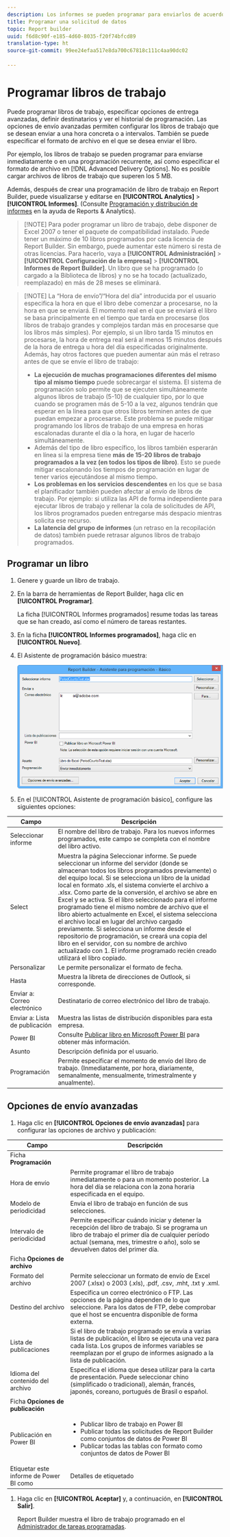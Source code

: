 ```yaml
---
description: Los informes se pueden programar para enviarlos de acuerdo al formato de archivo y la hora que se definan.
title: Programar una solicitud de datos
topic: Report builder
uuid: f6d8c90f-e185-4d60-8035-f20f74bfcd89
translation-type: ht
source-git-commit: 99ee24efaa517e8da700c67818c111c4aa90dc02

---
```



# Programar libros de trabajo

Puede programar libros de trabajo, especificar opciones de entrega avanzadas, definir destinatarios y ver el historial de programación. Las opciones de envío avanzadas permiten configurar los libros de trabajo que se desean enviar a una hora concreta o a intervalos. También se puede especificar el formato de archivo en el que se desea enviar el libro.

Por ejemplo, los libros de trabajo se pueden programar para enviarse inmediatamente o en una programación recurrente, así como especificar el formato de archivo en [!DNL Advanced Delivery Options]. No es posible cargar archivos de libros de trabajo que superen los 5 MB.

Además, después de crear una programación de libro de trabajo en Report Builder, puede visualizarse y editarse en **[!UICONTROL Analytics]** > **[!UICONTROL Informes]**. (Consulte [Programación y distribución de informes](/help/analyze/reports-analytics/scheduling.md) en la ayuda de Reports &amp; Analytics).

> [!NOTE] Para poder programar un libro de trabajo, debe disponer de Excel 2007 o tener el paquete de compatibilidad instalado. Puede tener un máximo de 10 libros programados por cada licencia de Report Builder. Sin embargo, puede aumentar este número si resta de otras licencias. Para hacerlo, vaya a **[!UICONTROL Administración]** > **[!UICONTROL Configuración de la empresa]** > **[!UICONTROL Informes de Report Builder]**. Un libro que se ha programado (o cargado a la Biblioteca de libros) y no se ha tocado (actualizado, reemplazado) en más de 28 meses se eliminará.

> [!NOTE] La “Hora de envío”/“Hora del día” introducida por el usuario especifica la hora en que el libro debe comenzar a procesarse, no la hora en que se enviará. El momento real en el que se enviará el libro se basa principalmente en el tiempo que tarda en procesarse (los libros de trabajo grandes y complejos tardan más en procesarse que los libros más simples). Por ejemplo, si un libro tarda 15 minutos en procesarse, la hora de entrega real será al menos 15 minutos después de la hora de entrega u hora del día especificadas originalmente.
>Además, hay otros factores que pueden aumentar aún más el retraso antes de que se envíe el libro de trabajo:
>
> * **La ejecución de muchas programaciones diferentes del mismo tipo al mismo tiempo** puede sobrecargar el sistema. El sistema de programación solo permite que se ejecuten simultáneamente algunos libros de trabajo (5-10) de cualquier tipo, por lo que cuando se programen más de 5-10 a la vez, algunos tendrán que esperar en la línea para que otros libros terminen antes de que puedan empezar a procesarse. Este problema se puede mitigar programando los libros de trabajo de una empresa en horas escalonadas durante el día o la hora, en lugar de hacerlo simultáneamente.
> * Además del tipo de libro específico, los libros también esperarán en línea si la empresa tiene **más de 15-20 libros de trabajo programados a la vez (en todos los tipos de libro)**. Esto se puede mitigar escalonando los tiempos de programación en lugar de tener varios ejecutándose al mismo tiempo.
> * **Los problemas en los servicios descendentes** en los que se basa el planificador también pueden afectar al envío de libros de trabajo. Por ejemplo: si utiliza las API de forma independiente para ejecutar libros de trabajo y rellenar la cola de solicitudes de API, los libros programados pueden entregarse más despacio mientras solicita ese recurso.
> * **La latencia del grupo de informes** (un retraso en la recopilación de datos) también puede retrasar algunos libros de trabajo programados.


## Programar un libro

1. Genere y guarde un libro de trabajo.
1. En la barra de herramientas de Report Builder, haga clic en **[!UICONTROL Programar]**.

   La ficha [!UICONTROL Informes programados] resume todas las tareas que se han creado, así como el número de tareas restantes.
1. En la ficha **[!UICONTROL Informes programados]**, haga clic en **[!UICONTROL Nuevo]**.
1. El Asistente de programación básico muestra:

   ![](assets/simple-schedule-wizard.png)

1. En el [!UICONTROL Asistente de programación básico], configure las siguientes opciones:

| Campo | Descripción |
|--- |--- |
| Seleccionar informe | El nombre del libro de trabajo. Para los nuevos informes programados, este campo se completa con el nombre del libro activo. |
| Select | Muestra la página Seleccionar informe. Se puede seleccionar un informe del servidor (donde se almacenan todos los libros programados previamente) o del equipo local. Si se selecciona un libro de la unidad local en formato .xls, el sistema convierte el archivo a .xlsx. Como parte de la conversión, el archivo se abre en Excel y se activa. Si el libro seleccionado para el informe programado tiene el mismo nombre de archivo que el libro abierto actualmente en Excel, el sistema selecciona el archivo local en lugar del archivo cargado previamente. Si selecciona un informe desde el repositorio de programación, se creará una copia del libro en el servidor, con su nombre de archivo actualizado con 1. El informe programado recién creado utilizará el libro copiado. |
| Personalizar | Le permite personalizar el formato de fecha. |
| Hasta | Muestra la libreta de direcciones de Outlook, si corresponde. |
| Enviar a: Correo electrónico | Destinatario de correo electrónico del libro de trabajo. |
| Enviar a: Lista de publicación | Muestra las listas de distribución disponibles para esta empresa. |
| Power BI | Consulte [Publicar libro en Microsoft Power BI](/help/analyze/report-builder/c-publish-power-bi/integration-power-bi.md) para obtener más información. |
| Asunto | Descripción definida por el usuario. |
| Programación | Permite especificar el momento de envío del libro de trabajo. (Inmediatamente, por hora, diariamente, semanalmente, mensualmente, trimestralmente y anualmente). |

## Opciones de envío avanzadas

1. Haga clic en **[!UICONTROL Opciones de envío avanzadas]** para configurar las opciones de archivo y publicación:

| Campo | Descripción |
|--- |--- |
| Ficha **Programación** |  |
| Hora de envío | Permite programar el libro de trabajo inmediatamente o para un momento posterior. La hora del día se relaciona con la zona horaria especificada en el equipo. |
| Modelo de periodicidad | Envía el libro de trabajo en función de sus selecciones. |
| Intervalo de periodicidad | Permite especificar cuándo iniciar y detener la recepción del libro de trabajo.   Si se programa un libro de trabajo el primer día de cualquier período actual (semana, mes, trimestre o año), solo se devuelven datos del primer día. |
| Ficha **Opciones de archivo** |  |
| Formato del archivo | Permite seleccionar un formato de envío de Excel 2007 (.xlsx) o 2003 (.xls), .pdf, .csv, .mht, .txt y .xml. |
| Destino del archivo | Especifica un correo electrónico o FTP. Las opciones de la página dependen de lo que seleccione. Para los datos de FTP, debe comprobar que el host se encuentra disponible de forma externa. |
| Lista de publicaciones | Si el libro de trabajo programado se envía a varias listas de publicación, el libro se ejecuta una vez para cada lista. Los grupos de informes variables se reemplazan por el grupo de informes asignado a la lista de publicación. |
| Idioma del contenido del archivo | Especifica el idioma que desea utilizar para la carta de presentación. Puede seleccionar chino (simplificado o tradicional), alemán, francés, japonés, coreano, portugués de Brasil o español. |
| Ficha **Opciones de publicación** |  |
| Publicación en Power BI | <ul><li>Publicar libro de trabajo en Power BI</li><li>Publicar todas las solicitudes de Report Builder como conjuntos de datos de Power BI</li><li>Publicar todas las tablas con formato como conjuntos de datos de Power BI</li></ul> |
| Etiquetar este informe de Power BI como | Detalles de etiquetado |

1. Haga clic en **[!UICONTROL Aceptar]** y, a continuación, en **[!UICONTROL Salir]**.

   Report Builder muestra el libro de trabajo programado en el [Administrador de tareas programadas](/help/analyze/report-builder/r-arb-scheduled-reports.md).

